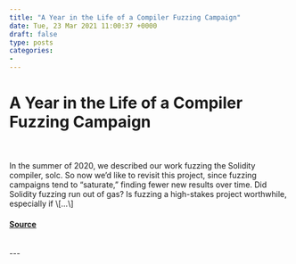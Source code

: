 ```yaml
---
title: "A Year in the Life of a Compiler Fuzzing Campaign"
date: Tue, 23 Mar 2021 11:00:37 +0000
draft: false
type: posts
categories: 
- 
---
```

# A Year in the Life of a Compiler Fuzzing Campaign

<br/>

<br/>
In the summer of 2020, we described our work fuzzing the Solidity compiler, solc. So now we’d like to revisit this project, since fuzzing campaigns tend to “saturate,” finding fewer new results over time. Did Solidity fuzzing run out of gas? Is fuzzing a high-stakes project worthwhile, especially if \[…\]

#### [Source](https://blog.trailofbits.com/2021/03/23/a-year-in-the-life-of-a-compiler-fuzzing-campaign/)

<br/>
---
